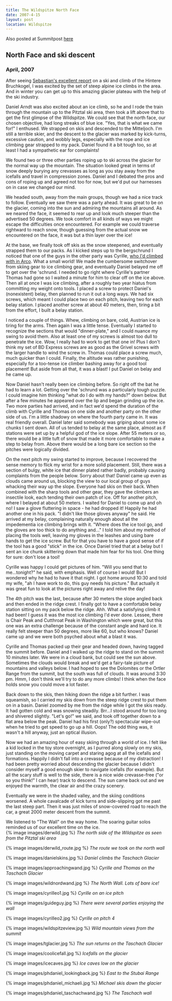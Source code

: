```yaml
---
title: The Wildspitze North Face
date: 2007-4-15
layout: post
location: Wildspitze
---
```


Also posted at Summitpost [here](https://www.summitpost.org/wildspitze-north-wall/282071)

<h2>North Face and ski descent</h2>
<h3>April, 2007</h3>


After seeing <a href="https://www.summitpost.org/trip-report/280030/ski-tour-to-hinterer-brochkogel.html">Sebastian's excellent report</a> on a ski and climb of the Hintere Bruchkogel, I was excited by the set of steep alpine ice climbs in the area. And in winter you can get up to this amazing glacier plateau with the help of the ski industry.


Daniel Arndt was also excited about an ice climb, so he and I rode the train through the mountain up to the Pitztal ski area, then took a lift above that to get the first glimpse of the Wildspitze. We could see that the north face, our chosen objective, had long streaks of blue ice. "Yes, that is what we came for!" I enthused. We strapped on skis and descended to the Mitteljoch. I'm still a terrible skier, and the descent to the glacier was marked by kick-turns, excessive caution, and wobbly legs, especially with the rope and ice climbing gear strapped to my pack. Daniel found it a bit tough too, so at least I had a sympathetic ear for complaints!


We found two or three other parties roping up to ski across the glacier for the normal way up the mountain. The situation looked great in terms of snow deeply burying any crevasses as long as you stay away from the icefalls and travel in compression zones. Daniel and I debated the pros and cons of roping up and agreed not too for now, but we'd put our harnesses on in case we changed our mind.


We headed south, away from the main groups, though we had a nice track to follow. Eventually we saw there was a party ahead. It was great to be on the glacier, coming into the sun and admiring the mountains all around. As we neared the face, it seemed to rear up and look much steeper than the advertised 50 degrees. We took comfort in all kinds of ways we might escape the difficulties once encountered. For example we could traverse rightward to reach snow, though guessing from the actual snow we encountered on the face, it was but a thin layer over the ice!


At the base, we finally took off skis as the snow steepened, and eventually strapped them to our packs. As I kicked steps up to the bergschrund I noticed that one of the guys in the other party was Cyrille, <a href="https://www.summitpost.org/trip-report/198493/Monte-Casale-climbing.html">who I'd climbed with in Arco</a>. What a small world! We made the cumbersome switchover from skiing gear to ice climbing gear, and eventually Daniel belayed me off to get over the 'schrund. I needed to go right where Cyrille's partner Thomas had gone so I waited a minute for him to clear off on the ice above. Then all at once I was ice climbing, after a roughly two year hiatus from committing my weight onto tools. I placed a screw to protect Daniel's (nonexistent) belay, then planned to run it out a long ways. We had six screws, which meant I could place two on each pitch, leaving two for each belay station. I placed another screw at about 40 meters, then, tiring a bit from the effort, I built a belay station.


I noticed a couple of things. Whew, climbing on bare, cold, Austrian ice is tiring for the arms. Then again I was a little tense. Eventually I started to recognize the sections that would "dinner-plate," and I could nuance my swing to avoid them. Also at least one of my screws is almost too dull to penetrate the ice. Wow, I really had to work to get that one in! Plus I don't think my set of BD Express screws are as good as the Grivel screws with the larger handle to wind the screw in. Thomas could place a screw much, much quicker than I could. Finally, the altitude was rather punishing, especially for a too-tense ice climber bashing away for a good tool placement! But aside from all that, it was a blast! I put Daniel on belay and he came up.


Now Daniel hasn't really been ice climbing before. So right off the bat he had to learn a lot. Getting over the 'schrund was a particularly tough puzzle. I could imagine him thinking "what do I do with my hands?" down below. But after a few minutes he appeared over the lip and began grinding up the ice. Two more parties had arrived, and in fact we'd spend the duration of the climb with Cyrille and Thomas on one side and another party on the other side of us. I'm a little shadowy on where the fourth party came in. It was real friendly overall. Daniel later said somebody was griping about some ice chunks I sent down. All of us tended to belay at the same place, almost as if stations were set up by a helpful god of the ice slope. After 55 meters or so, there would be a little tuft of snow that made it more comfortable to make a step to belay from. Above there would be a long bare ice section so the pitches were logically divided.


On the next pitch my swing started to improve, because I recovered the sense memory to flick my wrist for a more solid placement. Still, there was a section of bulgy, white ice that dinner plated rather badly, probably causing complaints from the people below. Sorry about that! Daniel came up even as clouds came around us, blocking the view to our local group of guys whacking their way up the slope. Everyone had skis on their back. When combined with the sharp tools and other gear, they gave the climbers an insectile look, each tending their own patch of ice. Off for another pitch, where I belayed at about 50 meters. I waited for Daniel to come up and oh 
no! I saw a glove fluttering in space - he had dropped it! Happily he had another one in his pack. "I didn't like those gloves anyway" he said. He arrived at my belay, complaining naturally enough about all the impedementia ice climbing brings with it. "Where does the ice tool go, and the gloves are too thick to do anything and..." I told him about my method of placing the tools well, leaving my gloves in the leashes and using bare hands to get the ice screw. But for that you have to have a good sense of if the tool has a good "stick" in the ice. Once Daniel tried that at a belay but I sent an ice chunk skittering down that made him fear for his tool. One thing for sure: don't lose a tool!


Cyrille was happy I could get pictures of him. "Will you send that to me...tonight?" he said, with emphasis. Well of course I would! But I wondered why he had to have it that night. I got home around 10:30 and told my wife, "ah I have work to do, this guy needs his picture." But actually it was great fun to look at the pictures right away and relive the day!


The 4th pitch was the last, because after 30 meters the slope angled back and then ended in the ridge crest. I finally got to have a comfortable belay station sitting on my pack below the ridge. Ahh. What a satisfying climb it had been! I guess it was the most ice climbing I'd ever done. Lessee, there is Chair Peak and Cutthroat Peak in Washington which were great, but this one was an extra challenge because of the constant angle and hard ice. It really felt steeper than 50 degrees, more like 60, but who knows? Daniel came up and we were both psyched about what a blast it was.


Cyrille and Thomas packed up their gear and headed down, having tagged the summit before. Daniel and I walked up the ridge to stand on the summit 10 minutes later. We were in a cloud bank, but could see the sun above. Sometimes the clouds would break and we'd get a fairy-tale picture of mountains and valleys below. I had hoped to see the Dolomites or the Ortler Range from the summit, but the south was full of clouds. It was around 3:30 pm. Hmm, I don't think we'll try to do any more climbs! I think when the face holds snow you could move a lot faster.


Back down to the skis, then hiking down the ridge a bit further. I was squeamish, so I carried my skis down from the steep ridge crest to put them on in a basin. Daniel zoomed by me from the ridge while I got the skis ready. It had gotten cold and was snowing steadily. Brr...I stood around for too long and shivered slightly. "Let's go!" we said, and took off together down to a flat area below the peak. Daniel had his first (only?) spectacular wipe-out when he tried to get speed to go up a hill. Oops! The odd thing was, it wasn't a hill anyway, just an optical illusion.


Now we had an amazing hour of easy skiing through a world of ice. I felt like a kid locked in the toy store overnight, as I purred along slowly on my skis, just standing on the moving carpet and staring agog at all the icefalls and formations. Happily I didn't fall into a crevasse because of my distraction! I had been pretty worried about descending the glacier because I didn't consider myself a good enough skier to navigate icefalls (for example). But all the scary stuff is well to the side, there is a nice wide crevasse-free ("or so you think!" I can hear) track to descend. The sun came back out and we enjoyed the warmth, the clear air and the crazy scenery.


Eventually we were in the shaded valley, and the skiing conditions worsened. A whole cavalcade of kick turns and side-slipping got me past the last steep part. Then it was just miles of snow-covered road to reach the car, a great 2000 meter descent from the summit.


We listened to "The Wall" on the way home. The soaring guitar solos reminded us of our excellent time on the ice.                                                                                                                                                     
{% image images/derwild.jpg %}
<i>The north side of the Wildspitze as seen from the Pitztal ski area</i>

{% image images/derwild_route.jpg %}
<i>The route we took on the north wall</i>

{% image images/danielskins.jpg %}
<i>Daniel climbs the Taschach Glacier</i>

{% image images/approachingwand.jpg %}
<i>Cyrille and Thomas on the Taschach Glacier</i>

{% image images/wildnordwand.jpg %}
<i>The North Wall. Lots of bare ice!</i>

{% image images/cyrilleo1.jpg %}
<i>Cyrille on an ice pitch</i>

{% image images/guideguy.jpg %}
<i>There were several parties enjoying the wall</i>

{% image images/cyrilleo2.jpg %}
<i>Cyrille on pitch 4</i>

{% image images/wildspitzeview.jpg %}
<i>Wild mountain views from the summit</i>

{% image images/tglacier.jpg %}
<i>The sun returns on the Taschach Glacier</i>

{% image images/coolicefall.jpg %}
<i>Icefalls on the glacier</i>

{% image images/icecaves.jpg %}
<i>Ice caves low on the glacier</i>

{% image images/phdaniel_lookingback.jpg %}
<i>East to the Stubai Range</i>

{% image images/phdaniel_michaeli.jpg %}
<i>Michael skis down the glacier</i>

{% image images/phdaniel_taschachwand.jpg %}
<i>The Taschach wall</i>

